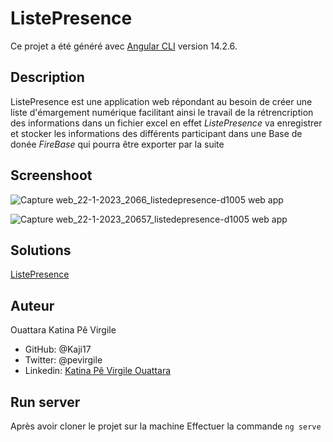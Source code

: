# ListePresence

Ce projet a été généré avec [Angular CLI](https://github.com/angular/angular-cli) version 14.2.6.

## Description

ListePresence est une application web répondant au besoin de créer une liste d'émargement numérique facilitant ainsi le travail de la rétrencription des informations dans un fichier excel en effet *ListePresence* va enregistrer et stocker les informations des différents participant dans une Base de donée *FireBase* qui pourra être exporter par la suite 

## Screenshoot

![Capture web_22-1-2023_2066_listedepresence-d1005 web app](https://user-images.githubusercontent.com/112895450/213937850-2da0800b-8c37-420e-91fc-d1dc8705c926.jpeg)

![Capture web_22-1-2023_20657_listedepresence-d1005 web app](https://user-images.githubusercontent.com/112895450/213937859-8956c3d5-7933-4602-be14-8b0b0634967d.jpeg)

## Solutions 
[ListePresence](https://listedepresence-d1005.web.app)

## Auteur
Ouattara Katina Pê Virgile

- GitHub: @Kaji17
- Twitter: @pevirgile
- Linkedin: [Katina Pê Virgile Ouattara](https://www.linkedin.com/in/katina-p%C3%AA-virgile-ouattara-62289a203/)

## Run server
Après avoir cloner le projet sur la machine Effectuer la commande `ng serve`
